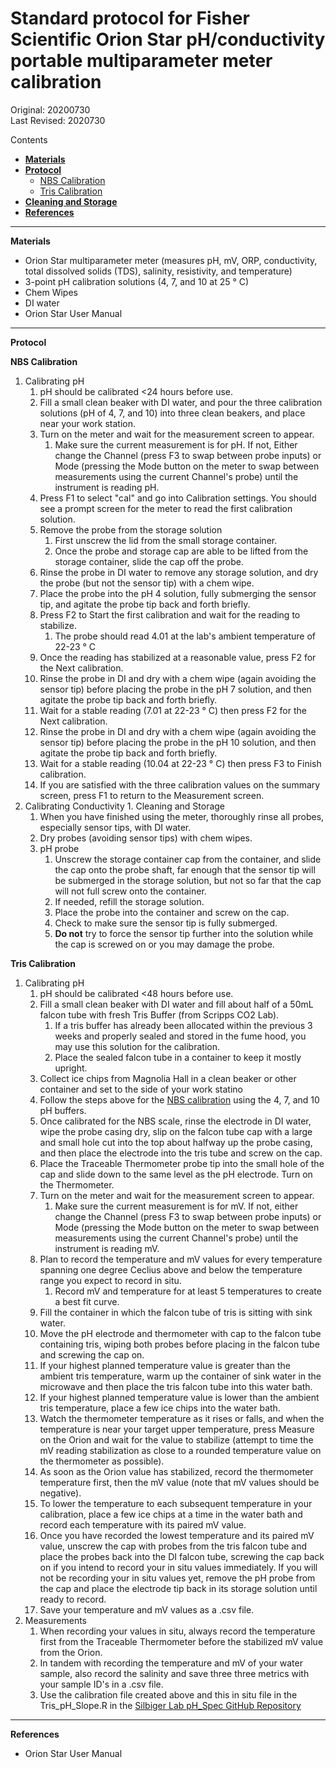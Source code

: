 # Standard protocol for Fisher Scientific Orion Star pH/conductivity portable multiparameter meter calibration
Original: 20200730  
Last Revised: 2020730  

Contents
- [**Materials**](#Materials)  
- [**Protocol**](#Protocol)
  - [NBS Calibration](#NBS)
  - [Tris Calibration](#Tris)
- [**Cleaning and Storage**](#Cleaning_and_Storage)
- [**References**](#References)
 
***
<a name="Materials"></a> **Materials**
  *  Orion Star multiparameter meter (measures pH, mV, ORP, conductivity, total dissolved solids (TDS), salinity, resistivity, and temperature)
  *  3-point pH calibration solutions (4, 7, and 10 at 25 &deg; C)
  *  Chem Wipes
  *  DI water
  *  Orion Star User Manual

*** 
<a name="Protocol"></a> **Protocol**

<a name="NBS"></a> **NBS Calibration**  
1. Calibrating pH
    1. pH should be calibrated <24 hours before use.
    1. Fill a small clean beaker with DI water, and pour the three calibration solutions (pH of 4, 7, and 10) into three clean beakers, and place near your work station.
    1. Turn on the meter and wait for the measurement screen to appear.
        1. Make sure the current measurement is for pH.  If not, Either change the Channel (press F3 to swap between probe inputs) or Mode (pressing the Mode button on the meter to swap between measurements using the current Channel's probe) until the instrument is reading pH.
    1. Press F1 to select "cal" and go into Calibration settings.  You should see a prompt screen for the meter to read the first calibration solution.
    1. Remove the probe from the storage solution
        1. First unscrew the lid from the small storage container.
        1. Once the probe and storage cap are able to be lifted from the storage container, slide the cap off the probe.
    1. Rinse the probe in DI water to remove any storage solution, and dry the probe (but not the sensor tip) with a chem wipe.
    1. Place the probe into the pH 4 solution, fully submerging the sensor tip, and agitate the probe tip back and forth briefly.
    1. Press F2 to Start the first calibration and wait for the reading to stabilize.
        1. The probe should read 4.01 at the lab's ambient temperature of 22-23 &deg; C
    1. Once the reading has stabilized at a reasonable value, press F2 for the Next calibration.
    1. Rinse the probe in DI and dry with a chem wipe (again avoiding the sensor tip) before placing the probe in the pH 7 solution, and then agitate the probe tip back and forth briefly.
    1. Wait for a stable reading (7.01 at 22-23 &deg; C) then press F2 for the Next calibration.
    1. Rinse the probe in DI and dry with a chem wipe (again avoiding the sensor tip) before placing the probe in the pH 10 solution, and then agitate the probe tip back and forth briefly.
    1. Wait for a stable reading (10.04 at 22-23 &deg; C) then press F3 to Finish calibration.
    1. If you are satisfied with the three calibration values on the summary screen, press F1 to return to the Measurement screen.
1. Calibrating Conductivity
<a name="Cleaning and Storage"></a> 1. Cleaning and Storage
    1. When you have finished using the meter, thoroughly rinse all probes, especially sensor tips, with DI water.
    1. Dry probes (avoiding sensor tips) with chem wipes.
    1. pH probe
        1. Unscrew the storage container cap from the container, and slide the cap onto the probe shaft, far enough that the sensor tip will be submerged in the storage solution, but not so far that the cap will not full screw onto the container.
        1. If needed, refill the storage solution.
        1. Place the probe into the container and screw on the cap.
        1. Check to make sure the sensor tip is fully submerged.
        1. **Do not** try to force the sensor tip further into the solution while the cap is screwed on or you may damage the probe.
    
<a name="Tris"></a> **Tris Calibration**  
1. Calibrating pH
    1. pH should be calibrated <48 hours before use.
    1. Fill a small clean beaker with DI water and fill about half of a 50mL falcon tube with fresh Tris Buffer (from Scripps CO2 Lab). 
        1. If a tris buffer has already been allocated within the previous 3 weeks and properly sealed and stored in the fume hood, you may use this solution for the calibration.
        1. Place the sealed falcon tube in a container to keep it mostly  upright.
    1. Collect ice chips from Magnolia Hall in a clean beaker or other container and set to the side of your work statino
    1. Follow the steps above for the [NBS calibration](#NBS) using the 4, 7, and 10 pH buffers.
    1. Once calibrated for the NBS scale, rinse the electrode in DI water, wipe the probe casing dry, slip on the falcon tube cap with a large and small hole cut into the top about halfway up the probe casing, and then place the electrode into the tris tube and screw on the cap.
    1. Place the Traceable Thermometer probe tip into the small hole of the cap and slide down to the same level as the pH electrode.  Turn on the Thermometer.
    1. Turn on the meter and wait for the measurement screen to appear.
        1. Make sure the current measurement is for mV.  If not, either change the Channel (press F3 to swap between probe inputs) or Mode (pressing the Mode button on the meter to swap between measurements using the current Channel's probe) until the instrument is reading mV.
    1. Plan to record the temperature and mV values for every temperature spanning one degree Ceclius above and below the temperature range you expect to record in situ.
        1. Record mV and temperature for at least 5 temperatures to create a best fit curve.
    1. Fill the container in which the falcon tube of tris is sitting with sink water.
    1. Move the pH electrode and thermometer with cap to the falcon tube containing tris, wiping both probes before placing in the falcon tube and screwing the cap on. 
    1. If your highest planned temperature value is greater than the ambient tris temperature, warm up the container of sink water in the microwave and then place the tris falcon tube into this water bath.
    1. If your highest planned temperature value is lower than the ambient tris temperature, place a few ice chips into the water bath.
    1. Watch the thermometer temperature as it rises or falls, and when the temperature is near your target upper temperature, press Measure on the Orion and wait for the value to stabilize (attempt to time the mV reading stabilization as close to a rounded temperature value on the thermometer as possible).
    1. As soon as the Orion value has stabilized, record the thermometer temperature first, then the mV value (note that mV values should be negative).
    1. To lower the temperature to each subsequent temperature in your calibration, place a few ice chips at a time in the water bath and record each temperature with its paired mV value.
    1. Once you have recorded the lowest temperature and its paired mV value, unscrew the cap with probes from the tris falcon tube and place the probes back into the DI falcon tube, screwing the cap back on if you intend to record your in situ values immediately.  If you will not be recording your in situ values yet, remove the pH probe from the cap and place the electrode tip back in its storage solution until ready to record.
    1. Save your temperature and mV values as a .csv file.
1. Measurements
    1. When recording your values in situ, always record the temperature first from the Traceable Thermometer before the stabilized mV value from the Orion.
    1. In tandem with recording the temperature and mV of your water sample, also record the salinity and save three three metrics with your sample ID's in a .csv file.
    1. Use the calibration file created above and this in situ file in the Tris_pH_Slope.R in the [Silbiger Lab pH_Spec GitHub Repository](https://github.com/SilbigerLab/pH_Spec/blob/master/Scripts/Tris_pH_Slope.R)

***
<a name="References"></a> **References**

  *  Orion Star User Manual
